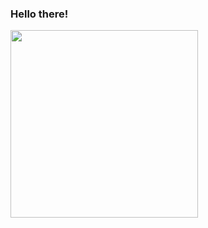 ### Hello there!

<!-- This repository's `README.md` appears on my GitHub profile. -->
<!-- <img src="https://source.unsplash.com/random" height="200" /> -->

<!-- <img src="http://lorempixel.com/600/400/"/> -->
<img src="https://thispersondoesnotexist.com/image" height="300" />

<!-- ![Some random image](https://source.unsplash.com/random) -->
